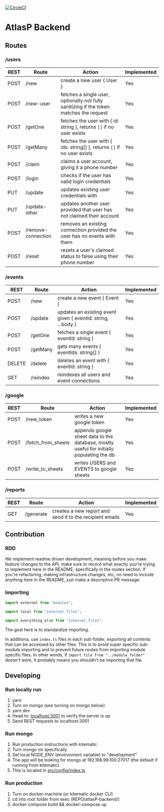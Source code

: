[![CircleCI](https://circleci.com/gh/kadhirvelm/atlasP-backend.svg?style=svg&circle-token=c02f66caa31e6a0e254e72a2c51c62d81696dbbb)](https://circleci.com/gh/kadhirvelm/atlasP-backend)

# AtlasP Backend

## Routes

### /users

| REST | Route              | Action                                                                                  | Implemented |
| ---- | ------------------ | --------------------------------------------------------------------------------------- | ----------- |
| POST | /new               | create a new user { User }                                                              | Yes         |
| POST | /new-user          | fetches a single user, optionally not fully sanitizing if the token matches the request | Yes         |
| POST | /getOne            | fetches the user with { id: string }, returns `[]` if no user exists                    | Yes         |
| POST | /getMany           | fetches the user with { ids: string[] }, returns `[]` if no user exists                 | Yes         |
| POST | /claim             | claims a user account, giving it a phone number                                         | Yes         |
| POST | /login             | checks if the user has valid login credentials                                          | Yes         |
| PUT  | /update            | updates existing user credentials with                                                  | Yes         |
| PUT  | /update-other      | updates another user provided that user has not claimed their account                   | Yes         |
| POST | /remove-connection | removes an existing connection provided the user has no events with them                | Yes         |
| POST | /reset             | resets a user's claimed status to false using their phone number                        | Yes         |

### /events

| REST   | Route    | Action                                                       | Implemented |
| ------ | -------- | ------------------------------------------------------------ | ----------- |
| POST   | /new     | create a new event { Event }                                 | Yes         |
| POST   | /update  | updates an existing event given { eventId: string, ...body } | Yes         |
| POST   | /getOne  | fetches a single event { eventId: string }                   | Yes         |
| POST   | /getMany | gets many events { eventIds: string[] }                      | Yes         |
| DELETE | /delete  | deletes an event with { eventId: string }                    | Yes         |
| GET    | /reindex | reindexes all users and event connections                    | Yes         |

### /google

| REST | Route              | Action                                                                                   | Implemented |
| ---- | ------------------ | ---------------------------------------------------------------------------------------- | ----------- |
| POST | /new_token         | writes a new google token                                                                | Yes         |
| POST | /fetch_from_sheets | appends google sheet data to the database, mostly useful for initially populating the db | Yes         |
| POST | /write_to_sheets   | writes USERS and EVENTS to google sheets                                                 | Yes         |

### /reports

| REST | Route     | Action                                                   | Implemented |
| ---- | --------- | -------------------------------------------------------- | ----------- |
| GET  | /generate | creates a new report and send it to the recipient emails | Yes         |

## Contribution

### RDD

We implement readme driven development, meaning before you make feature changes to the API, make sure to record what exactly
you're trying to implement here in the README, specifically in the routes section. If you're refactoring, making infrastructure
changes, etc, no need to include anything here in the README, just make a descriptive PR message.

### Importing

```typescript
import external from "modules";

import local from "internal_files";

import everything_else from "internal_files";
```

The goal here is to standardize importing.

In additiona, use `index.ts` files in each sub-folder, exporting all contents that can be accessed by
other files. This is to avoid super specific sub-module importing and to prevent future routes from importing
module specific files. In other words, if `import file from "../module_folder"` doesn't work, it probably
means you shouldn't be importing that file.

## Developing

### Run locally run

1. yarn
2. Turn on mongo (see turning on mongo below)
3. yarn dev
4. Head to: [localhost:3001](https://localhost:3001) to verify the server is up
5. Send REST requests to localhost:3001

### Run mongo

1. Run production instructions with kitematic
2. Turn mongo on specifically
3. Set local NODE_ENV (environment variable) to "development"
4. The app will be looking for mongo at 192.168.99.100:27017 (the default if running from kitematic)
5. This is located in [src/config/index.ts](https://github.com/kadhirvelm/atlasP-backend/blob/master/src/config/index.ts)

### Run production

1. Turn on docker-machine (or kitematic docker CLI)
2. cd into root folder from exec (REPO/atlasP-backend/)
3. docker-compose build && docker-compose up
